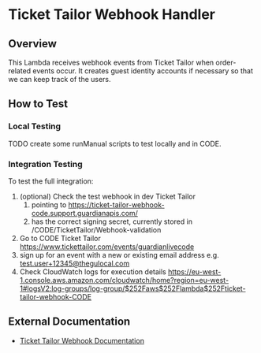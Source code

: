 # Ticket Tailor Webhook Handler

## Overview

This Lambda receives webhook events from Ticket Tailor when order-related events occur. It creates guest identity accounts if necessary so that we can keep track of the users.

## How to Test

### Local Testing
TODO create some runManual scripts to test locally and in CODE.

### Integration Testing
To test the full integration:
1. (optional) Check the test webhook in dev Ticket Tailor
   1. pointing to https://ticket-tailor-webhook-code.support.guardianapis.com/
   1. has the correct signing secret, currently stored in /CODE/TicketTailor/Webhook-validation
1. Go to CODE Ticket Tailor https://www.tickettailor.com/events/guardianlivecode
1. sign up for an event with a new or existing email address e.g. test.user+12345@thegulocal.com
1. Check CloudWatch logs for execution details https://eu-west-1.console.aws.amazon.com/cloudwatch/home?region=eu-west-1#logsV2:log-groups/log-group/$252Faws$252Flambda$252Fticket-tailor-webhook-CODE

## External Documentation

- [Ticket Tailor Webhook Documentation](https://developers.tickettailor.com/docs/webhook/introduction)
